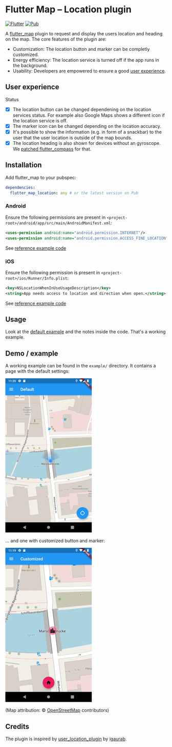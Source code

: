 # Flutter Map – Location plugin

[![Flutter](https://github.com/Xennis/flutter_map_location/workflows/Flutter/badge.svg?branch=master&event=push)](https://github.com/Xennis/flutter_map_location/actions?query=workflow%3A%22Flutter%22+event%3Apush+branch%3Amaster) [![Pub](https://img.shields.io/pub/v/flutter_map_location.svg)](https://pub.dev/packages/flutter_map_location)

A [flutter_map](https://pub.dev/packages/flutter_map) plugin to request and display the users location and heading on the map. The core features of the plugin are:

* Customization: The location button and marker can be completly customized.
* Energy efficiency: The location service is turned off if the app runs in the background.
* Usability: Developers are empowered to ensure a good [user experience](#User-experience).

## User experience

Status

* [x] The location button can be changed dependening on the location services status. For example also Google Maps shows a different icon if the location service is off.
* [x] The marker icon can be changed depending on the location accuracy.
* [x] It's possible to show the information (e.g. in form of a snackbar) to the user that the user location is outside of the map bounds.
* [x] The location heading is also shown for devices without an gyroscope. We [patched flutter_compass](https://github.com/hemanthrajv/flutter_compass/pull/38) for that.

## Installation

Add flutter_map to your pubspec:

```yaml
dependencies:
  flutter_map_location: any # or the latest version on Pub
```

### Android

Ensure the following permissions are present in `<project-root>/android/app/src/main/AndroidManifest.xml`:

```xml
<uses-permission android:name="android.permission.INTERNET"/>
<uses-permission android:name="android.permission.ACCESS_FINE_LOCATION" />
```

See [reference example code](https://github.com/Xennis/flutter_map_location/blob/f864b737cfe6371a297cee3be076b6bc117f572c/example/android/app/src/main/AndroidManifest.xml#L4-L5)

### iOS

Ensure the following permission is present in `<project-root>/ios/Runner/Info.plist`:

```xml
<key>NSLocationWhenInUseUsageDescription</key>
<string>App needs access to location and direction when open.</string>
```

See [reference example code](https://github.com/Xennis/flutter_map_location/blob/f864b737cfe6371a297cee3be076b6bc117f572c/example/ios/Runner/Info.plist#L5-L6)

## Usage

Look at the [default example](https://github.com/Xennis/flutter_map_location/blob/master/example/lib/pages/default.dart) and the notes inside the code. That's a working example.

## Demo / example

A working example can be found in the `example/` directory. It contains a page with the default settings:

![Default example](https://raw.githubusercontent.com/Xennis/flutter_map_location/master/example/default.png)

... and one with customized button and marker:

![Custom example](https://raw.githubusercontent.com/Xennis/flutter_map_location/master/example/custom.png)

(Map attribution: © [OpenStreetMap](https://www.openstreetmap.org/copyright) contributors)

## Credits

The plugin is inspired by [user_location_plugin](https://github.com/igaurab/user_location_plugin) by [igaurab](https://github.com/igaurab).